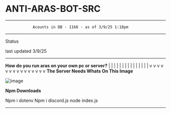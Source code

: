 # ANTI-ARAS-BOT-SRC
-----------------------

                Acounts in DB - 1166 - as of 3/9/25 1:18pm 


----------------------- 

Status 

last updated 3/9/25


----------------------- 

__**How do you run aras on your own pc or server?**__
  |  |  |  |  |  |  |  |  |  |  |  |  |  |  |
  v  v  v  v  v  v  v  v  v  v  v  v  v  v  v
**The Server Needs Whats On This Image**			          

![image](https://github.com/user-attachments/assets/10c568b0-da2e-486b-b3ea-6edcf32279e3)

**Npm Downloads**

Npm i dotenv
Npm i discord.js
node index.js

--------------------------------------------
